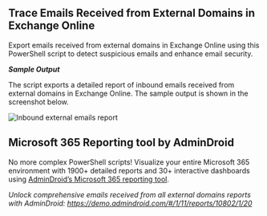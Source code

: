 ﻿## Trace Emails Received from External Domains in Exchange Online

Export emails received from external domains in Exchange Online using this PowerShell script to detect suspicious emails and enhance email security.

***Sample Output***

The script exports a detailed report of inbound emails received from external domains in Exchange Online. The sample output is shown in the screenshot below.

![Inbound external emails report](<https://o365reports.com/wp-content/uploads/2025/06/emails-received-from-external-domains-using-powershell-script-1080x243.png?v=1748947659>)

## Microsoft 365 Reporting tool by AdminDroid 
No more complex PowerShell scripts! Visualize your entire Microsoft 365 environment with 1900+ detailed reports and 30+ interactive dashboards using [AdminDroid’s Microsoft 365 reporting tool](https://admindroid.com/?src=GitHub).



*Unlock comprehensive emails received from all external domains reports with AdminDroid: <https://demo.admindroid.com/#/1/11/reports/10802/1/20>*







